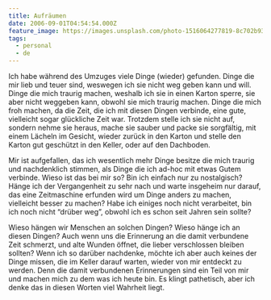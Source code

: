 ```yaml
---
title: Aufräumen
date: 2006-09-01T04:54:54.000Z
feature_image: https://images.unsplash.com/photo-1516064277819-8c702b93846c?ixlib=rb-0.3.5&q=80&fm=jpg&crop=entropy&cs=tinysrgb&w=1080&fit=max&ixid=eyJhcHBfaWQiOjExNzczfQ&s=8b05c2b03c46c4b0ad1988ddbe16fd50
tags:
  - personal
  - de
---
```


Ich habe während des Umzuges viele Dinge (wieder) gefunden. Dinge die mir lieb und teuer sind, weswegen ich sie nicht weg geben kann und will. Dinge die mich traurig machen, weshalb ich sie in einen Karton sperre, sie aber nicht weggeben kann, obwohl sie mich traurig machen. Dinge die mich froh machen, da die Zeit, die ich mit diesen Dingen verbinde, eine gute, vielleicht sogar glückliche Zeit war. Trotzdem stelle ich sie nicht auf, sondern nehme sie heraus, mache sie sauber und packe sie sorgfältig, mit einem Lächeln im Gesicht, wieder zurück in den Karton und stelle den Karton gut geschützt in den Keller, oder auf den Dachboden.

Mir ist aufgefallen, das ich wesentlich mehr Dinge besitze die mich traurig und nachdenklich stimmen, als Dinge die ich ad-hoc mit etwas Gutem verbinde. Wieso ist das bei mir so? Bin ich einfach nur zu nostalgisch? Hänge ich der Vergangenheit zu sehr nach und warte insgeheim nur darauf, das eine Zeitmaschine erfunden wird um Dinge anders zu machen, vielleicht besser zu machen? Habe ich einiges noch nicht verarbeitet, bin ich noch nicht “drüber weg”, obwohl ich es schon seit Jahren sein sollte?

Wieso hängen wir Menschen an solchen Dingen? Wieso hänge ich an diesen Dingen? Auch wenn uns die Erinnerung an die damit verbundene Zeit schmerzt, und alte Wunden öffnet, die lieber verschlossen bleiben sollten? Wenn ich so darüber nachdenke, möchte ich aber auch keines der Dinge missen, die im Keller darauf warten, wieder von mir entdeckt zu werden. Denn die damit verbundenen Erinnerungen sind ein Teil von mir und machen mich zu dem was ich heute bin. Es klingt pathetisch, aber ich denke das in diesen Worten viel Wahrheit liegt.
